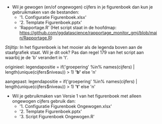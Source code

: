 * Wil je gewogen (en/of ongewogen) cijfers in je figurenboek dan kun je gebruikmaken van de bestanden:
  * '1. Configuratie Figurenboek.xlsx'
  * '2. Template Figurenboek.pptx'
  * 'Rapportage.R' (Het script staat in de hoofdmap: https://github.com/ggdatascience/rapportage_monitor_gmj/blob/main/Rapportage.R)

_Stijltip:_ In het figurenboek is het mooier als de legenda boven aan de staafgrafiek staat. Wil je dit ook? Pas dan regel 179 van het script aan waarbij je de 'b' verandert in 't'.

originieel: 
legendapositie = if('groepering' %in% names(cijfers) | length(unique(cijfers$niveau)) > 1) **'b'** else 'n'

aangepast: 
legendapositie = if('groepering' %in% names(cijfers) | length(unique(cijfers$niveau)) > 1) **'t'** else 'n'

* Wil je gebruikmaken van Versie 1 van het figurenboek met alleen ongewogen cijfers gebruik dan:
  *  '1. Configuratie Figurenboek Ongewogen.xlsx'
  *  '2. Template Figurenboek.pptx'
  *  '3. Script Figurenboek Ongewogen.R'


